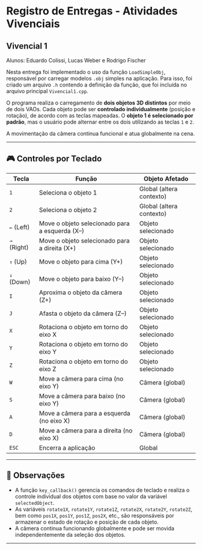# Registro de Entregas - Atividades Vivenciais

## Vivencial 1

Alunos: Eduardo Colissi, Lucas Weber e Rodrigo Fischer

Nesta entrega foi implementado o uso da função `LoadSimpleObj`, responsável por carregar modelos `.obj` simples na aplicação. Para isso, foi criado um arquivo `.h` contendo a definição da função, que foi incluída no arquivo principal `Vivencial1.cpp`.

O programa realiza o carregamento de **dois objetos 3D distintos** por meio de dois VAOs. Cada objeto pode ser **controlado individualmente** (posição e rotação), de acordo com as teclas mapeadas. O **objeto 1 é selecionado por padrão**, mas o usuário pode alternar entre os dois utilizando as teclas `1` e `2`.

A movimentação da câmera continua funcional e atua globalmente na cena.

---

## 🎮 Controles por Teclado

| Tecla         | Função                                             | Objeto Afetado               |
|---------------|----------------------------------------------------|------------------------------|
| `1`           | Seleciona o objeto 1                               | Global (altera contexto)     |
| `2`           | Seleciona o objeto 2                               | Global (altera contexto)     |
| `←` (Left)    | Move o objeto selecionado para a esquerda (X–)     | Objeto selecionado           |
| `→` (Right)   | Move o objeto selecionado para a direita (X+)      | Objeto selecionado           |
| `↑` (Up)      | Move o objeto para cima (Y+)                       | Objeto selecionado           |
| `↓` (Down)    | Move o objeto para baixo (Y–)                      | Objeto selecionado           |
| `I`           | Aproxima o objeto da câmera (Z+)                   | Objeto selecionado           |
| `J`           | Afasta o objeto da câmera (Z–)                     | Objeto selecionado           |
| `X`           | Rotaciona o objeto em torno do eixo X              | Objeto selecionado           |
| `Y`           | Rotaciona o objeto em torno do eixo Y              | Objeto selecionado           |
| `Z`           | Rotaciona o objeto em torno do eixo Z              | Objeto selecionado           |
| `W`           | Move a câmera para cima (no eixo Y)                | Câmera (global)              |
| `S`           | Move a câmera para baixo (no eixo Y)               | Câmera (global)              |
| `A`           | Move a câmera para a esquerda (no eixo X)          | Câmera (global)              |
| `D`           | Move a câmera para a direita (no eixo X)           | Câmera (global)              |
| `ESC`         | Encerra a aplicação                                | Global                       |

---

## 📌 Observações

- A função `key_callback()` gerencia os comandos de teclado e realiza o controle individual dos objetos com base no valor da variável `selectedObject`.
- As variáveis `rotate1X`, `rotate1Y`, `rotate1Z`, `rotate2X`, `rotate2Y`, `rotate2Z`, bem como `pos1X`, `pos1Y`, `pos1Z`, `pos2X`, etc., são responsáveis por armazenar o estado de rotação e posição de cada objeto.
- A câmera continua funcionando globalmente e pode ser movida independentemente da seleção dos objetos.

---

